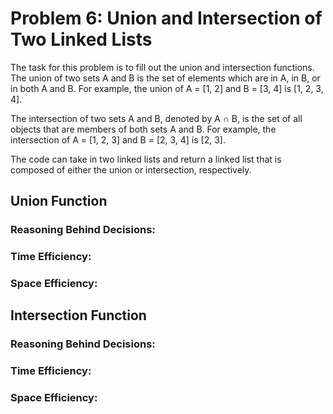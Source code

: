 # Problem 6: Union and Intersection of Two Linked Lists

The task for this problem is to fill out the union and intersection functions. The union of two sets A and B is the set of elements which are in A, in B, or in both A and B. For example, the union of A = [1, 2] and B = [3, 4] is [1, 2, 3, 4].

The intersection of two sets A and B, denoted by A ∩ B, is the set of all objects that are members of both sets A and B. For example, the intersection of A = [1, 2, 3] and B = [2, 3, 4] is [2, 3].

The code can take in two linked lists and return a linked list that is composed of either the union or intersection, respectively.

## Union Function

### Reasoning Behind Decisions:

### Time Efficiency:

### Space Efficiency:

## Intersection Function

### Reasoning Behind Decisions:

### Time Efficiency:

### Space Efficiency:

